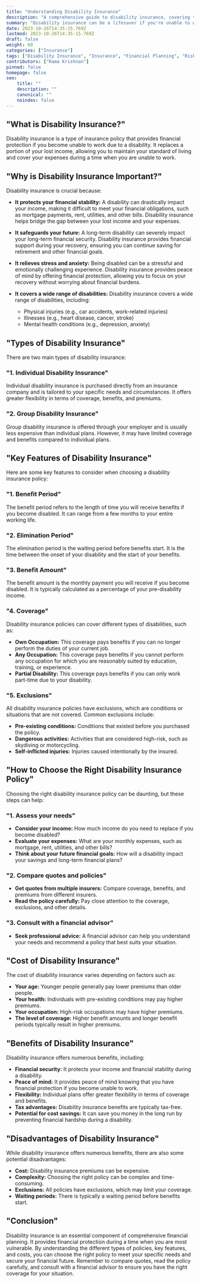 ```yaml
---
title: "Understanding Disability Insurance"
description: "A comprehensive guide to disability insurance, covering types, benefits, costs, and how to choose the right policy."
summary: "Disability insurance can be a lifesaver if you're unable to work due to an illness or injury. This blog post provides a detailed explanation of disability insurance, including its types, benefits, costs, and how to choose the right policy."
date: 2023-10-26T14:35:15.769Z
lastmod: 2023-10-26T14:35:15.769Z
draft: false
weight: 60
categories: ["Insurance"]
tags: ["Disability Insurance", "Insurance", "Financial Planning", "Risk Management"]
contributors: ["Rama Krishnan"]
pinned: false
homepage: false
seo:
    title: ""
    description: ""
    canonical: ""
    noindex: false
---
```


##  "What is Disability Insurance?"

Disability insurance is a type of insurance policy that provides financial protection if you become unable to work due to a disability. It replaces a portion of your lost income, allowing you to maintain your standard of living and cover your expenses during a time when you are unable to work. 

## "Why is Disability Insurance Important?"

Disability insurance is crucial because:

* **It protects your financial stability:** A disability can drastically impact your income, making it difficult to meet your financial obligations, such as mortgage payments, rent, utilities, and other bills. Disability insurance helps bridge the gap between your lost income and your expenses.

* **It safeguards your future:** A long-term disability can severely impact your long-term financial security. Disability insurance provides financial support during your recovery, ensuring you can continue saving for retirement and other financial goals.

* **It relieves stress and anxiety:**  Being disabled can be a stressful and emotionally challenging experience. Disability insurance provides peace of mind by offering financial protection, allowing you to focus on your recovery without worrying about financial burdens.

* **It covers a wide range of disabilities:** Disability insurance covers a wide range of disabilities, including:
    * Physical injuries (e.g., car accidents, work-related injuries)
    * Illnesses (e.g., heart disease, cancer, stroke)
    * Mental health conditions (e.g., depression, anxiety)

## "Types of Disability Insurance"

There are two main types of disability insurance:

### "1. Individual Disability Insurance"

Individual disability insurance is purchased directly from an insurance company and is tailored to your specific needs and circumstances. It offers greater flexibility in terms of coverage, benefits, and premiums.

### "2. Group Disability Insurance"

Group disability insurance is offered through your employer and is usually less expensive than individual plans. However, it may have limited coverage and benefits compared to individual plans.

## "Key Features of Disability Insurance"

Here are some key features to consider when choosing a disability insurance policy:

### "1. Benefit Period"

The benefit period refers to the length of time you will receive benefits if you become disabled. It can range from a few months to your entire working life.

### "2. Elimination Period"

The elimination period is the waiting period before benefits start. It is the time between the onset of your disability and the start of your benefits. 

### "3. Benefit Amount"

The benefit amount is the monthly payment you will receive if you become disabled. It is typically calculated as a percentage of your pre-disability income.

### "4. Coverage"

Disability insurance policies can cover different types of disabilities, such as:

* **Own Occupation:** This coverage pays benefits if you can no longer perform the duties of your current job.
* **Any Occupation:** This coverage pays benefits if you cannot perform any occupation for which you are reasonably suited by education, training, or experience.
* **Partial Disability:** This coverage pays benefits if you can only work part-time due to your disability.

### "5. Exclusions"

All disability insurance policies have exclusions, which are conditions or situations that are not covered. Common exclusions include:

* **Pre-existing conditions:**  Conditions that existed before you purchased the policy.
* **Dangerous activities:**  Activities that are considered high-risk, such as skydiving or motorcycling.
* **Self-inflicted injuries:** Injuries caused intentionally by the insured.

## "How to Choose the Right Disability Insurance Policy"

Choosing the right disability insurance policy can be daunting, but these steps can help:

### "1. Assess your needs"

* **Consider your income:**  How much income do you need to replace if you become disabled?
* **Evaluate your expenses:**  What are your monthly expenses, such as mortgage, rent, utilities, and other bills?
* **Think about your future financial goals:**  How will a disability impact your savings and long-term financial plans?

### "2. Compare quotes and policies"

* **Get quotes from multiple insurers:**  Compare coverage, benefits, and premiums from different insurers.
* **Read the policy carefully:**  Pay close attention to the coverage, exclusions, and other details.

### "3. Consult with a financial advisor"

* **Seek professional advice:**  A financial advisor can help you understand your needs and recommend a policy that best suits your situation.

## "Cost of Disability Insurance"

The cost of disability insurance varies depending on factors such as:

* **Your age:** Younger people generally pay lower premiums than older people.
* **Your health:** Individuals with pre-existing conditions may pay higher premiums.
* **Your occupation:**  High-risk occupations may have higher premiums.
* **The level of coverage:**  Higher benefit amounts and longer benefit periods typically result in higher premiums.

## "Benefits of Disability Insurance"

Disability insurance offers numerous benefits, including:

* **Financial security:**  It protects your income and financial stability during a disability.
* **Peace of mind:**  It provides peace of mind knowing that you have financial protection if you become unable to work.
* **Flexibility:**  Individual plans offer greater flexibility in terms of coverage and benefits.
* **Tax advantages:**  Disability insurance benefits are typically tax-free.
* **Potential for cost savings:**  It can save you money in the long run by preventing financial hardship during a disability.

## "Disadvantages of Disability Insurance"

While disability insurance offers numerous benefits, there are also some potential disadvantages:

* **Cost:**  Disability insurance premiums can be expensive.
* **Complexity:**  Choosing the right policy can be complex and time-consuming.
* **Exclusions:**  All policies have exclusions, which may limit your coverage.
* **Waiting periods:**  There is typically a waiting period before benefits start.

## "Conclusion"

Disability insurance is an essential component of comprehensive financial planning. It provides financial protection during a time when you are most vulnerable. By understanding the different types of policies, key features, and costs, you can choose the right policy to meet your specific needs and secure your financial future. Remember to compare quotes, read the policy carefully, and consult with a financial advisor to ensure you have the right coverage for your situation. 
